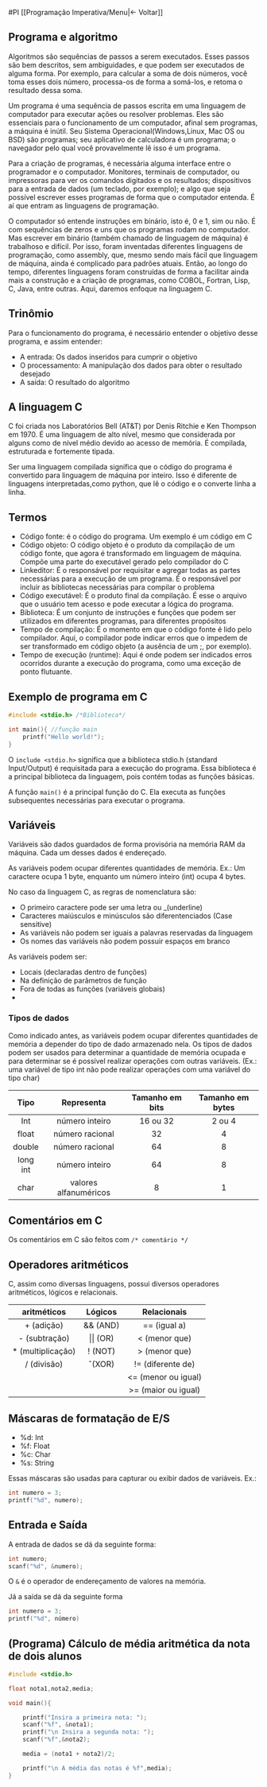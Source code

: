 #PI 
[[Programação Imperativa/Menu|<- Voltar]]
## Programa e algoritmo

Algoritmos são sequências de passos a serem executados. Esses passos são bem descritos, sem ambiguidades, e que podem ser executados de alguma forma. Por exemplo, para calcular a soma de dois números, você toma esses dois número, processa-os de forma a somá-los, e retoma o resultado dessa soma.

Um programa é uma sequência de passos escrita em uma linguagem de computador para executar ações ou resolver problemas. Eles são essenciais para o funcionamento de um computador, afinal sem programas, a máquina é inútil. Seu Sistema Operacional(Windows,Linux, Mac OS ou BSD) são programas; seu aplicativo de calculadora é um programa; o navegador pelo qual você provavelmente lê isso é um programa. 

Para a criação de programas, é necessária alguma interface entre o programador e o computador. Monitores, terminais de computador, ou impressoras para ver os comandos digitados e os resultados; dispositivos para a entrada de dados (um teclado, por exemplo); e algo que seja possível escrever esses programas de forma que o computador entenda. É aí que entram as linguagens de programação.

O computador só entende instruções em binário, isto é, 0 e 1, sim ou não. É com sequências de zeros e uns que os programas rodam no computador. Mas escrever em binário (também chamado de linguagem de máquina) é trabalhoso e difícil. Por isso, foram inventadas diferentes linguagens de programação, como assembly, que, mesmo sendo mais fácil que linguagem de máquina, ainda é complicado para padrões atuais. Então, ao longo do tempo, diferentes linguagens foram construídas de forma a facilitar ainda mais a construção e a criação de programas, como COBOL, Fortran, Lisp, C, Java, entre outras. Aqui, daremos enfoque na linguagem C.


## Trinômio

Para o funcionamento do programa, é necessário entender o objetivo desse programa, e assim entender:

* A entrada: Os dados inseridos para cumprir o objetivo
* O processamento: A manipulação dos dados para obter o resultado desejado
* A saída: O resultado do algoritmo

## A linguagem C

C foi criada nos Laboratórios Bell (AT&T) por Denis Ritchie e Ken Thompson em 1970. É uma linguagem de alto nível, mesmo que considerada por alguns como de nível médio devido ao acesso de memória. É compilada, estruturada e fortemente tipada.

Ser uma linguagem compilada significa que o código do programa é convertido para linguagem de máquina por inteiro. Isso é diferente de linguagens interpretadas,como python, que lê o código e o converte linha a linha.

## Termos

* Código fonte: é o código do programa. Um exemplo é um código em C
* Código objeto: O código objeto é o produto da compilação de um código fonte, que agora é transformado em linguagem de máquina. Compõe uma parte do executável gerado pelo compilador do C
* Linkeditor: É o responsável por requisitar e agregar todas as partes necessárias para a execução de um programa. É o responsável por incluir as bibliotecas necessárias para compilar o problema
* Código executável: É o produto final da compilação. É esse o arquivo que o usuário tem acesso e pode executar a lógica do programa.
* Biblioteca: É um conjunto de instruções e funções que podem ser utilizados em diferentes programas, para diferentes propósitos
* Tempo de compilação: É o momento em que o código fonte é lido pelo compilador. Aqui, o compilador pode indicar erros que o impedem de ser transformado em código objeto (a ausência de um ;, por exemplo).
* Tempo de execução (runtime): Aqui é onde podem ser indicados erros ocorridos durante a execução do programa, como uma exceção de ponto flutuante.


## Exemplo de programa em C

```c
#include <stdio.h> /*Biblioteca*/

int main(){ //função main
    printf("Hello world!");
}
```

O ```include <stdio.h>``` significa que a biblioteca stdio.h (standard Input/Output) é requisitada para a execução do programa. Essa biblioteca é a principal biblioteca da linguagem, pois contém todas as funções básicas.

A função ```main()``` é a principal função do C. Ela executa as funções subsequentes necessárias para executar o programa.

## Variáveis

Variáveis são dados guardados de forma provisória na memória RAM da máquina. Cada um desses dados é endereçado.

As variáveis podem ocupar diferentes quantidades de memória. Ex.: Um caractere ocupa 1 byte, enquanto um número inteiro (int) ocupa 4 bytes.

No caso da linguagem C, as regras de nomenclatura são:

* O primeiro caractere pode ser uma letra ou _(underline)
* Caracteres maiúsculos e minúsculos são diferentenciados (Case sensitive)
* As variáveis não podem ser iguais a palavras reservadas da linguagem
* Os nomes das variáveis não podem possuir espaços em branco

As variáveis podem ser:
* Locais (declaradas dentro de funções)
* Na definição de parãmetros de função
* Fora de todas as funções (variáveis globais)
* 

### Tipos de dados

Como indicado antes, as variáveis podem ocupar diferentes quantidades de memória a depender do tipo de dado armazenado nela. Os tipos de dados podem ser usados para determinar a quantidade de memória ocupada e para determinar se é possível realizar operações com outras variáveis. (Ex.: uma variável de tipo int não pode realizar operações com uma variável do tipo char)



| Tipo |Representa      |Tamanho em bits|Tamanho em bytes|
| :--: |    :--:        |      :--:     |    :--:        |
|Int   | número inteiro | 16 ou 32      | 2 ou 4         |
|float | número racional| 32            |  4             |
|double   | número racional| 64          | 8              |
| long int| número inteiro| 64 |        8|
| char | valores alfanuméricos | 8| 1



## Comentários em C

Os comentários em C são feitos com ```/* comentário */```

## Operadores aritméticos

C, assim como diversas linguagens, possui diversos operadores aritméticos, lógicos e relacionais.

| aritméticos| Lógicos|Relacionais|
|:---: |:---: |:----:|
| + (adição)| && (AND) | == (igual a) |
| - (subtração)|\|\| (OR) | < (menor que) |
|* (multiplicação)|! (NOT)| >  (menor que)|
| / (divisão)|ˆ(XOR) | != (diferente de) |
| | | <= (menor ou igual) | 
| | | >= (maior ou igual) |


## Máscaras de formatação de E/S

* %d: Int
* %f: Float
* %c: Char
* %s: String

Essas máscaras são usadas para capturar ou exibir dados de variáveis. Ex.:

```c
int numero = 3;
printf("%d", numero);
```

## Entrada e Saída

A entrada de dados se dá da seguinte forma:
```c
int numero;
scanf("%d", &numero);
```

O ```&``` é o operador de endereçamento de valores na memória. 

Já a saída se dá da seguinte forma

```c
int numero = 3;
printf("%d", número)
```


## (Programa) Cálculo de média aritmética da nota de dois alunos

```c
#include <stdio.h>

float nota1,nota2,media;

void main(){

    printf("Insira a primeira nota: ");
    scanf("%f", &nota1);
    printf("\n Insira a segunda nota: ");
    scanf("%f",&nota2);

    media = (nota1 + nota2)/2;

    printf("\n A média das notas é %f",media);
}

```

